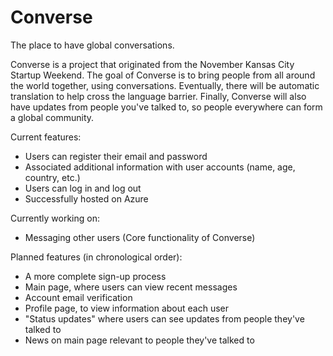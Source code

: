 # Converse
The place to have global conversations.

Converse is a project that originated from the November Kansas City Startup Weekend. The goal of Converse is to bring people from all around the world together, using conversations. Eventually, there will be automatic translation to help cross the language barrier. Finally, Converse will also have updates from people you've talked to, so people everywhere can form a global community.

Current features:
- Users can register their email and password
- Associated additional information with user accounts (name, age, country, etc.)
- Users can log in and log out
- Successfully hosted on Azure

Currently working on:
- Messaging other users (Core functionality of Converse)

Planned features (in chronological order):
- A more complete sign-up process
- Main page, where users can view recent messages
- Account email verification
- Profile page, to view information about each user
- "Status updates" where users can see updates from people they've talked to
- News on main page relevant to people they've talked to
